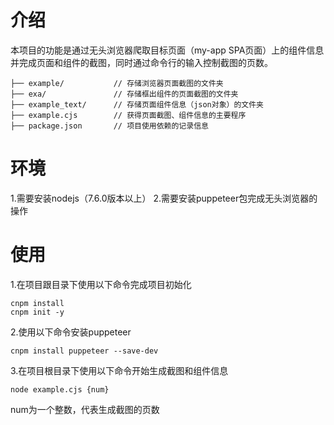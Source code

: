 # 介绍
本项目的功能是通过无头浏览器爬取目标页面（my-app SPA页面）上的组件信息并完成页面和组件的截图，同时通过命令行的输入控制截图的页数。
```shell
├── example/           // 存储浏览器页面截图的文件夹
├── exa/               // 存储框出组件的页面截图的文件夹
├── example_text/      // 存储页面组件信息（json对象）的文件夹
├── example.cjs        // 获得页面截图、组件信息的主要程序 
├── package.json       // 项目使用依赖的记录信息
```

# 环境
1.需要安装nodejs（7.6.0版本以上）
2.需要安装puppeteer包完成无头浏览器的操作

# 使用
1.在项目跟目录下使用以下命令完成项目初始化
```shell
cnpm install
cnpm init -y
```
2.使用以下命令安装puppeteer
```shell
cnpm install puppeteer --save-dev
```
3.在项目根目录下使用以下命令开始生成截图和组件信息
```shell
node example.cjs {num}
```
num为一个整数，代表生成截图的页数
